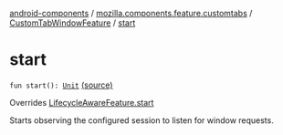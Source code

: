 [android-components](../../index.md) / [mozilla.components.feature.customtabs](../index.md) / [CustomTabWindowFeature](index.md) / [start](./start.md)

# start

`fun start(): `[`Unit`](https://kotlinlang.org/api/latest/jvm/stdlib/kotlin/-unit/index.html) [(source)](https://github.com/mozilla-mobile/android-components/blob/master/components/feature/customtabs/src/main/java/mozilla/components/feature/customtabs/CustomTabWindowFeature.kt#L68)

Overrides [LifecycleAwareFeature.start](../../mozilla.components.support.base.feature/-lifecycle-aware-feature/start.md)

Starts observing the configured session to listen for window requests.


